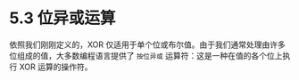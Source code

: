 # 5.3 位异或运算

依照我们刚刚定义的，XOR 仅适用于单个位或布尔值。由于我们通常处理由许多位组成的值，大多数编程语言提供了 `按位异或` 运算符：这是一种在值的各个位上执行 XOR 运算的操作符。
